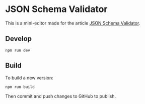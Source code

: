 # JSON Schema Validator

This is a mini-editor made for the article [JSON Schema Validator](https://jsoneditoronline.org/indepth/validate/json-schema-validator/).

## Develop

```
npm run dev
```

## Build

To build a new version:

```
npm run build
```

Then commit and push changes to GitHub to publish.
